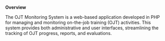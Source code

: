 **Overview**

The OJT Monitoring System is a web-based application developed in PHP for managing and monitoring on-the-job training (OJT) activities. 
This system provides both administrative and user interfaces, streamlining the tracking of OJT progress, reports, and evaluations.
